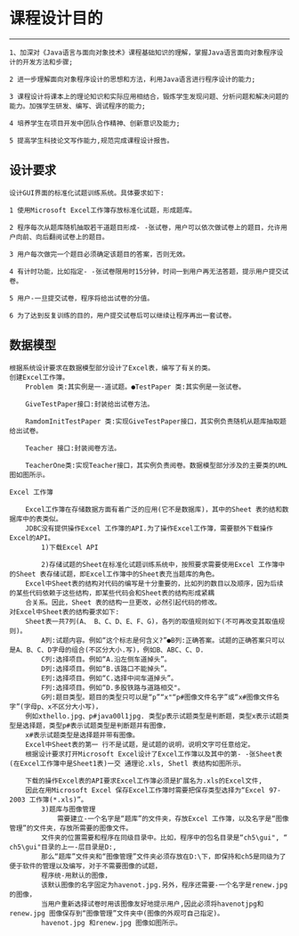 # 课程设计目的
-----------
    1、加深对《Java语言与面向对象技术》课程基础知识的理解，掌握Java语言面向对象程序设计的开发方法和步骤;

    2 进一步理解面向对象程序设计的思想和方法，利用Java语言进行程序设计的能力;

    3 课程设计将课本上的理论知识和实际应用相结合，锻炼学生发现问题、分析问题和解决问题的能力。加强学生研发、编写、调试程序的能力;

    4 培养学生在项目开发中团队合作精神、创新意识及能力;

    5 提高学生科技论文写作能力,规范完成课程设计报告。

设计要求
-------
    设计GUI界面的标准化试题训练系统。具体要求如下:

    1 使用Microsoft Excel工作簿存放标准化试题，形成题库。

    2 程序每次从题库随机抽取若干道题目形成- -张试卷，用户可以依次做试卷上的题目，允许用户向前、向后翻阅试卷上的题目。

    3 用户每次做完一个题目必须确定该题目的答案，否则无效。

    4 有计时功能，比如指定- -张试卷限用时15分钟，时间一到用户再无法答题，提示用户提交试卷。

    5 用户-一旦提交试卷，程序将给出试卷的分值。

    6 为了达到反复训练的目的，用户提交试卷后可以继续让程序再出一套试卷。

数据模型
--------
    根据系统设计要求在数据模型部分设计了Excel表，编写了有关的类。
    创建Excel工作簿。
        Problem 类:其实例是一-道试题。●TestPaper 类:其实例是一张试卷。

        GiveTestPaper接口:封装给出试卷方法。

        RamdomInitTestPaper 类:实现GiveTestPaper接口，其实例负责随机从题库抽取题给出试卷。

        Teacher 接口:封装阅卷方法。

        TeacherOne类:实现Teacher接口，其实例负责阅卷。数据模型部分涉及的主要类的UML图如图所示。

    Excel 工作簿

        Excel工作簿在存储数据方面有着广泛的应用(它不是数据库)，其中的Sheet 表的结和数据库中的表类似。
        JDBC没有提供操作Excel 工作簿的API.为了操作Excel工作簿，需要额外下载操作Excel的API。
            1)下载Excel API

            2)存储试题的Sheet在标准化试题训练系统中，按照要求需要使用Excel 工作簿中的Sheet 表存储试题，即Excel工作簿中的Sheet表充当题库的角色。
        Excel中Sheet表的结构对代码的编写是十分重要的，比如列的数目以及顺序，因为后续的某些代码依赖于这些结构，即某些代码会和Sheet表的结构形成紧耦
        合关系。因此，Sheet 表的结构一旦更改，必然引起代码的修改。
    对Excel中Sheet表的结构要求如下:
        Sheet表一共7列(A、 B、C、D、E、F、G)，各列的取值规则如下(不可再改变其取值规则)。
            A列:试题内容。例如“这个标志是何含义?”●B列:正确答案。试题的正确答案只可以是A、B、C、D字母的组合(不区分大小.写)，例如B、ABC、C、D.
            C列:选择项目。例如“A.沿左侧车道掉头”。
            D列:选择项目。例如“B.该路口不能掉头”。
            E列:选择项目。例如“C.选择中间车道掉头”。
            F列:选择项目。例如“D.多股铁路与道路相交"。
            G列:题目类型。题目的类型只可以是“p”“x"“p#图像文件名字”或“x#图像文件名字”(字母p、x不区分大小写)，
        例如xthello.jpg、p#java00l1jpg. 类型p表示试题类型是判断题，类型x表示试题类型是选择题，类型p#表示试题类型是判断题并有图像，
        x#表示试题类型是选择题并带有图像。
        Excel中Sheet表的第一 行不是试题，是试题的说明，说明文字可任意给定。
        根据设计要求打开Microsoft Excel设计了Excel工作簿以及其中的第- -张Sheet表(在Excel工作簿中是Sheet1表)一交 通理论.xls, Shetl 表结构如图所示。

        下载的操作Excel表的API要求Excel工作簿必须是扩展名为.xls的Excel文件,
        因此在用Microsoft Excel 保存Excel工作簿时需要把保存类型选择为“Excel 97-2003 工作簿(*.xls)”。
            3)题库与图像管理
                需要建立-一个名字是“题库”的文件夹，存放Excel 工作簿，以及名字是“图像管理”的文件夹，存放所需要的图像文件。
            文件夹的位置需要和程序在同级目录中。比如，程序中的包名目录是“ch5\gui", “ ch5\gui"目录的上一-层目录是D:,
            那么“题库”文件夹和“图像管理”文件夹必须存放在D:\下，即保持和ch5是同级为了便于软件的管理以及编写，对于不需要图像的试题，
            程序统-用默认的图像，
            该默认图像的名字固定为havenot.jpg.另外，程序还需要-一个名字是renew.jpg的图像，
            当用户重新选择试卷时用该图像友好地提示用户,因此必须将havenotjpg和renew.jpg 图像保存到“图像管理”文件夹中(图像的外观可自己指定)。
            havenot.jpg 和renew.jpg 图像如图所示。
